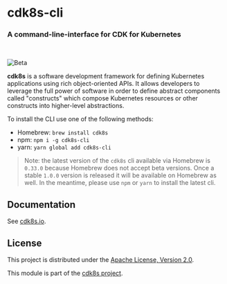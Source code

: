# cdk8s-cli

### A command-line-interface for CDK for Kubernetes

<br>

![Beta](https://img.shields.io/badge/beta-informational.svg?style=for-the-badge)

**cdk8s** is a software development framework for defining Kubernetes
applications using rich object-oriented APIs. It allows developers to leverage
the full power of software in order to define abstract components called
"constructs" which compose Kubernetes resources or other constructs into
higher-level abstractions.

To install the CLI use one of the following methods:

* Homebrew: `brew install cdk8s`
* npm: `npm i -g cdk8s-cli`
* yarn: `yarn global add cdk8s-cli`

> Note: the latest version of the `cdk8s` cli available via Homebrew is `0.33.0` because Homebrew does not accept beta versions. Once a stable `1.0.0` version is released it will be available on Homebrew as well. In the meantime, please use `npm` or `yarn` to install the latest cli.

## Documentation

See [cdk8s.io](https://cdk8s.io).

## License

This project is distributed under the [Apache License, Version 2.0](./LICENSE).

This module is part of the [cdk8s project](https://github.com/awslabs/cdk8s).
